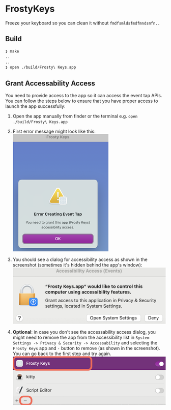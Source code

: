 # FrostyKeys

Freeze your keyboard so you can clean it without `fmdfsmldsfmdfmndsmfn..`

## Build

```bash
❯ make
..
..
❯ open ./build/Frosty\ Keys.app
```

## Grant Accessability Access

You need to provide access to the app so it can access the event tap APIs. You can follow the steps below to ensure that you have proper access to launch the app successfully:

1. Open the app manually from finder or the terminal e.g. `open ./build/Frosty\ Keys.app`

1. First error message might look like this:
    ![Error Creating Event Tap](images/error_creating_event_tap.png)

1. You should see a dialog for accessibility  access as shown in the screenshot (sometimes it's hidden behind the app's window):
    ![Access](images/access.png)

1. **Optional**: in case you don't see the accessability access dialog, you might need to remove the app from the accessibility list in
`System Settings -> Privacy & Security -> Accessability` and selecting the `Frosty Keys` app and `-` button to remove (as shown in the screenshot). You can go back to the first step and try again.
    ![Remove the App](./images/RemoveApp.png)
